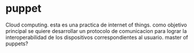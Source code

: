 # puppet
Cloud computing.
esta es una practica de internet of things.
como objetivo principal se quiere desarrollar un protocolo de comunicacion para lograr la interoperabilidad de los dispositivos correspondientes al usuario.
master of puppets?
